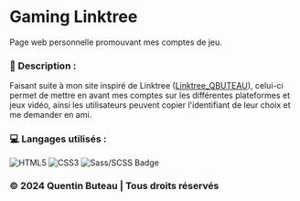 # Gaming Linktree

Page web personnelle promouvant mes comptes de jeu.

### 📜 Description :
Faisant suite à mon site inspiré de Linktree ([Linktree_QBUTEAU](https://github.com/QBUTEAU/Linktree_QBUTEAU)), celui-ci permet de mettre en avant mes comptes sur les différentes plateformes et jeux vidéo, ainsi les utilisateurs peuvent copier l'identifiant de leur choix et me demander en ami.

### 💻 Langages utilisés :
![HTML5](https://img.shields.io/badge/html5-%23E34F26.svg?style=for-the-badge&logo=html5&logoColor=white)
![CSS3](https://img.shields.io/badge/css3-%231572B6.svg?style=for-the-badge&logo=css3&logoColor=white)
![Sass/SCSS Badge](https://img.shields.io/badge/Sass/SCSS-CC6699?style=for-the-badge&logo=sass&logoColor=white)

### © 2024 Quentin Buteau | Tous droits réservés
